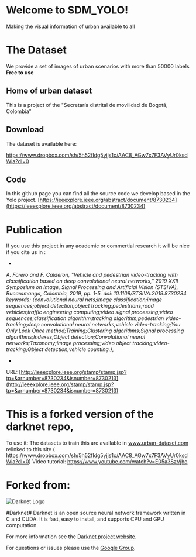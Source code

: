 
# Welcome to SDM_YOLO!

Making the visual information of urban available to all


# The Dataset

We provide a set of images of urban scenarios with more than 50000 labels **Free to use**

## Home of urban dataset

This is a project of the "Secretaría distrital de movilidad de Bogotá, Colombia"

## Download

The dataset is available here: 

https://www.dropbox.com/sh/5h52fldg5yjjs1c/AAC8_AGw7x7F3AVyUr0ksdWia?dl=0



## Code

In this github page you can find all the source code we develop based in the Yolo project. 
[https://ieeexplore.ieee.org/abstract/document/8730234](https://ieeexplore.ieee.org/abstract/document/8730234)

# Publication

If you use this project in any  academic or commertial research it will be nice if you cite us in :

*

*A. Forero and F. Calderon, "Vehicle and pedestrian video-tracking with classification based on deep convolutional neural networks," _2019 XXII Symposium on Image, Signal Processing and Artificial Vision (STSIVA)_, Bucaramanga, Colombia, 2019, pp. 1-5. doi: 10.1109/STSIVA.2019.8730234 keywords: {convolutional neural nets;image classification;image sequences;object detection;object tracking;pedestrians;road vehicles;traffic engineering computing;video signal processing;video sequences;classification algorithm;tracking algorithm;pedestrian video-tracking;deep convolutional neural networks;vehicle video-tracking;You Only Look Once method;Training;Clustering algorithms;Signal processing algorithms;Indexes;Object detection;Convolutional neural networks;Taxonomy;image processing;video object tracking;video-tracking;Object detection;vehicle counting.},*

*  
URL: [http://ieeexplore.ieee.org/stamp/stamp.jsp?tp=&arnumber=8730234&isnumber=8730213](http://ieeexplore.ieee.org/stamp/stamp.jsp?tp=&arnumber=8730234&isnumber=8730213)






# This is a forked version of the  darknet repo, 

To use it:
The datasets to train this are available in 
www.urban-dataset.com relinked to this site (
https://www.dropbox.com/sh/5h52fldg5yjjs1c/AAC8_AGw7x7F3AVyUr0ksdWia?dl=0)
Video tutorial:
https://www.youtube.com/watch?v=E05a3SzVjho

# Forked from:

![Darknet Logo](http://pjreddie.com/media/files/darknet-black-small.png)

#Darknet#
Darknet is an open source neural network framework written in C and CUDA. It is fast, easy to install, and supports CPU and GPU computation.

For more information see the [Darknet project website](http://pjreddie.com/darknet).

For questions or issues please use the [Google Group](https://groups.google.com/forum/#!forum/darknet).
